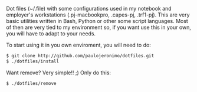 Dot files (~/.file) with some configurations used in my notebook and employer's workstations (.pj-macbookpro, .capes-pj, .trf1-pj). This are very basic utilities written in Bash, Python or other some script languages. Most of then are very tied to my environment so, if you want use this in your own, you will have to adapt to your needs.

To start using it in you own enviroment, you will need to do:
```bash
$ git clone http://github.com/paulojeronimo/dotfiles.git 
$ ./dotfiles/install
```

Want remove? Very simple!! ;) Only do this:

```bash
$ ./dotfiles/remove
```
